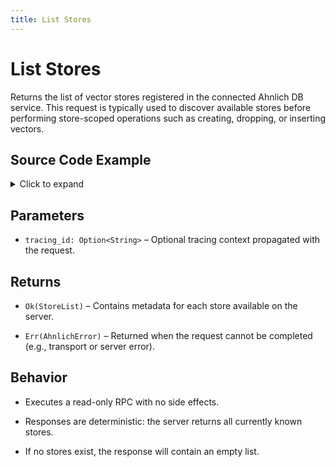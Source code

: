 ```yaml
---
title: List Stores
---
```


# List Stores

Returns the list of vector stores registered in the connected Ahnlich DB service. This request is typically used to discover available stores before performing store-scoped operations such as creating, dropping, or inserting vectors.

## Source Code Example
<details>
  <summary>Click to expand</summary>

  ```rust
  use ahnlich_client_rs::db::DbClient;


  #[tokio::main]
  async fn main() -> Result<(), Box<dyn std::error::Error>> {
      // Connect to your running ahnlich-db instance
      let db_client = DbClient::new("127.0.0.1:1369".to_string()).await?;


      let tracing_id: Option<String> = None;


      // Call list_stores and print the result
      let stores = db_client.list_stores(tracing_id).await?;
      println!("Stores: {:?}", stores);


      Ok(())
  }
  ```
</details>

## Parameters
* `tracing_id: Option<String>` – Optional tracing context propagated with the request.


## Returns
* `Ok(StoreList)` – Contains metadata for each store available on the server.

* `Err(AhnlichError)` – Returned when the request cannot be completed (e.g., transport or server error).


## Behavior
* Executes a read-only RPC with no side effects.

* Responses are deterministic: the server returns all currently known stores.

* If no stores exist, the response will contain an empty list.
